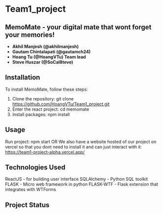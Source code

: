# Team1_project

## MemoMate - your digital mate that wont forget your memories!
- **Akhil Manjesh (@akhilmanjesh)**
- **Gautam Chintalapati (@gautamch24)**
- **Hoang Tu (@HoangVTu) Team lead**
- **Steve Huszar (@SoCal8teve)**

## Installation
To install MemoMate, follow these steps:

1. Clone the repository: git clone https://github.com/HoangVTu/Team1_project.git
2. Enter the react project: cd memomate
3. Install packages: npm install

## Usage
Run project: npm start
OR
We also have a website hosted of our project on vercel so that you dont need to install it and can just interact with it: https://team1-project-alpha.vercel.app/
   
## Technologies Used
ReactJS - for building user interface
SQLAlchemy - Python SQL toolkit
FLASK - Micro web framework in python
FLASK-WTF - Flask extension that integrates with WTForms

## Project Status



